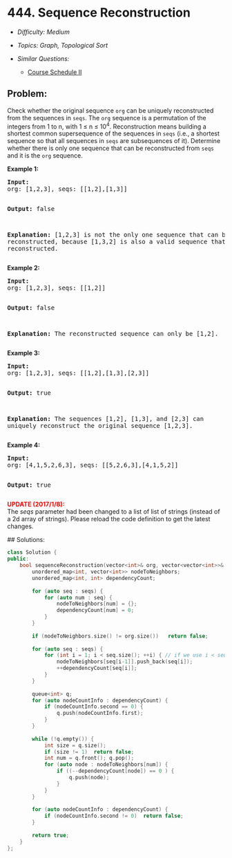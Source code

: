 # 444. Sequence Reconstruction

* *Difficulty: Medium*

* *Topics: Graph, Topological Sort*

* *Similar Questions:*

  * [Course Schedule II](course-schedule-ii.md)

## Problem:

<p>Check whether the original sequence <code>org</code> can be uniquely reconstructed from the sequences in <code>seqs</code>. The <code>org</code> sequence is a permutation of the integers from 1 to n, with 1 &le; n &le; 10<sup>4</sup>. Reconstruction means building a shortest common supersequence of the sequences in <code>seqs</code> (i.e., a shortest sequence so that all sequences in <code>seqs</code> are subsequences of it). Determine whether there is only one sequence that can be reconstructed from <code>seqs</code> and it is the <code>org</code> sequence.</p>

<p><b>Example 1:</b>
<pre>
<b>Input:</b>
org: [1,2,3], seqs: [[1,2],[1,3]]

<b>Output:</b>
false

<b>Explanation:</b>
[1,2,3] is not the only one sequence that can be reconstructed, because [1,3,2] is also a valid sequence that can be reconstructed.
</pre>
</p>

<p><b>Example 2:</b>
<pre>
<b>Input:</b>
org: [1,2,3], seqs: [[1,2]]

<b>Output:</b>
false

<b>Explanation:</b>
The reconstructed sequence can only be [1,2].
</pre>
</p>

<p><b>Example 3:</b>
<pre>
<b>Input:</b>
org: [1,2,3], seqs: [[1,2],[1,3],[2,3]]

<b>Output:</b>
true

<b>Explanation:</b>
The sequences [1,2], [1,3], and [2,3] can uniquely reconstruct the original sequence [1,2,3].
</pre>
</p>

<p><b>Example 4:</b>
<pre>
<b>Input:</b>
org: [4,1,5,2,6,3], seqs: [[5,2,6,3],[4,1,5,2]]

<b>Output:</b>
true
</pre>
</p>

<p>
<b><font color="red">UPDATE (2017/1/8):</font></b><br />
The <i>seqs</i> parameter had been changed to a list of list of strings (instead of a 2d array of strings). Please reload the code definition to get the latest changes.
</p>
## Solutions:

```c++
class Solution {
public:
    bool sequenceReconstruction(vector<int>& org, vector<vector<int>>& seqs) {
        unordered_map<int, vector<int>> nodeToNeighbors;
        unordered_map<int, int> dependencyCount;
        
        for (auto seq : seqs) {
            for (auto num : seq) {
                nodeToNeighbors[num] = {};
                dependencyCount[num] = 0;
            }
        }
        
        if (nodeToNeighbors.size() != org.size())   return false;
        
        for (auto seq : seqs) {
            for (int i = 1; i < seq.size(); ++i) { // if we use i < sequence.size() -1 , there is underflow if sequence.size() == 0;
                nodeToNeighbors[seq[i-1]].push_back(seq[i]);
                ++dependencyCount[seq[i]];
            }
        }
        
        queue<int> q;
        for (auto nodeCountInfo : dependencyCount) {
            if (nodeCountInfo.second == 0) {
                q.push(nodeCountInfo.first);
            }
        }
        
        while (!q.empty()) {
            int size = q.size();
            if (size != 1)  return false;
            int num = q.front(); q.pop();
            for (auto node : nodeToNeighbors[num]) {
                if ((--dependencyCount[node]) == 0 ) {
                    q.push(node);
                }
            }
        }
        
        for (auto nodeCountInfo : dependencyCount) {
            if (nodeCountInfo.second != 0)  return false;
        }
        
        return true;
    }
};
```
